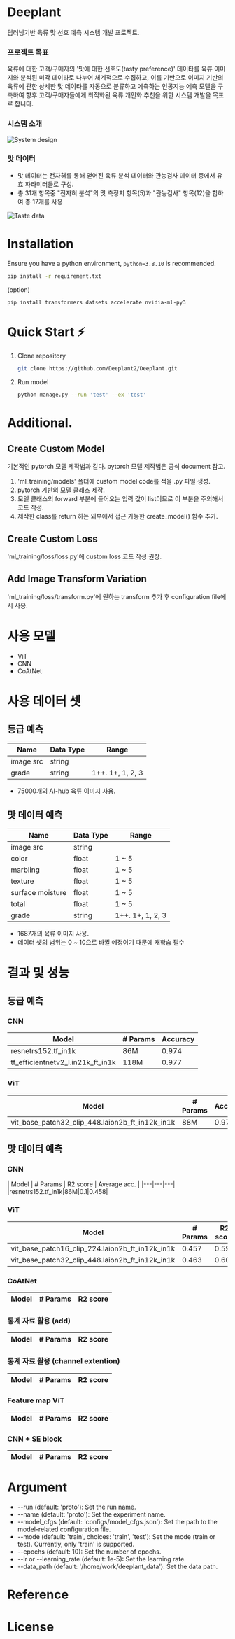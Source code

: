 # Deeplant
딥러닝기반 육류 맛 선호 예측 시스템 개발 프로젝트.
### 프로젝트 목표
육류에 대한 고객/구매자의 '맛에 대한 선호도(tasty preference)' 데이타를 육류 이미지와 분석된 미각
데이타로 나누어 체계적으로 수집하고, 이를 기반으로 이미지 기반의 육류에 관한 상세한 맛 데이타를
자동으로 분류하고 예측하는 인공지능 예측 모델을 구축하여 향후 고객/구매자들에게 최적화된 육류
개인화 추천을 위한 시스템 개발을 목표로 합니다.
### 시스템 소개
![System design](img/system.png)


### 맛 데이터
* 맛 데이터는 전자혀를 통해 얻어진 육류 분석 데이터와 관능검사 데이터 중에서 유효 파라미터들로 구성.
* 총 31개 항목중 "전자혀 분석"의 맛 측정치 항목(5)과 "관능검사" 항목(12)을 합하여 총 17개를 사용

![Taste data](img/taste.png)


# Installation
Ensure you have a python environment, `python=3.8.10` is recommended.
```sh
pip install -r requirement.txt
```
(option)
```sh
pip install transformers datsets accelerate nvidia-ml-py3
```

# Quick Start ⚡
1. Clone repository
    ```sh
    git clone https://github.com/Deeplant2/Deeplant.git
    ```
2. Run model
    ```sh
    python manage.py --run 'test' --ex 'test'
    ```

# Additional.
## Create Custom Model
기본적인 pytorch 모델 제작법과 같다. pytorch 모델 제작법은 공식 document 참고.
1. 'ml_training/models' 폴더에 custom model code를 적을 .py 파일 생성.
2. pytorch 기반의 모델 클래스 제작.
3. 모델 클래스의 forward 부분에 들어오는 입력 값이 list이므로 이 부분을 주의해서 코드 작성.
4. 제작한 class를 return 하는 외부에서 접근 가능한 create_model() 함수 추가.

## Create Custom Loss
'ml_training/loss/loss.py'에 custom loss 코드 작성 권장. 

## Add Image Transform Variation
'ml_training/loss/transform.py'에 원하는 transform 추가 후 configuration file에서 사용.

# 사용 모델
* ViT
* CNN
* CoAtNet

# 사용 데이터 셋
## 등급 예측
| Name | Data Type | Range |
|---|---|---|
|image src|string|
|grade|string| 1++. 1+, 1, 2, 3|

* 75000개의 AI-hub 육류 이미지 사용.
## 맛 데이터 예측
| Name | Data Type | Range |
|---|---|---|
|image src|string|
|color|float|1 ~ 5|
|marbling|float|1 ~ 5|
|texture|float|1 ~ 5|
|surface moisture|float|1 ~ 5|
|total|float|1 ~ 5|
|grade|string| 1++. 1+, 1, 2, 3|

* 1687개의 육류 이미지 사용.
* 데이터 셋의 범위는 0 ~ 10으로 바뀔 예정이기 때문에 재학습 필수
# 결과 및 성능
## 등급 예측
### CNN
| Model | # Params | Accuracy |
|---|---|---|
|resnetrs152.tf_in1k|86M|0.974|
|tf_efficientnetv2_l.in21k_ft_in1k|118M|0.977|
### ViT
| Model | # Params | Accuracy |
|---|---|---|
vit_base_patch32_clip_448.laion2b_ft_in12k_in1k|88M|0.974|

## 맛 데이터 예측
### CNN
| Model | # Params | R2 score | Average acc. |
|---|---|---|
|resnetrs152.tf_in1k|86M|0.1|0.458|
### ViT
| Model | # Params | R2 score |
|---|---|---|
|vit_base_patch16_clip_224.laion2b_ft_in12k_in1k|0.457|0.596|
|vit_base_patch32_clip_448.laion2b_ft_in12k_in1k|0.463|0.607|
### CoAtNet
| Model | # Params | R2 score |
|---|---|---|
### 통계 자료 활용 (add)
| Model | # Params | R2 score |
|---|---|---|

### 통계 자료 활용 (channel extention)
| Model | # Params | R2 score |
|---|---|---|

### Feature map ViT
| Model | # Params | R2 score |
|---|---|---|

### CNN + SE block
| Model | # Params | R2 score |
|---|---|---|

# Argument
* --run (default: 'proto'): Set the run name.
* --name (default: 'proto'): Set the experiment name.
* --model_cfgs (default: 'configs/model_cfgs.json'): Set the path to the model-related configuration file.
* --mode (default: 'train', choices: 'train', 'test'): Set the mode (train or test). Currently, only 'train' is supported.
* --epochs (default: 10): Set the number of epochs.
* --lr or --learning_rate (default: 1e-5): Set the learning rate.
* --data_path (default: '/home/work/deeplant_data'): Set the data path.

# Reference

# License
